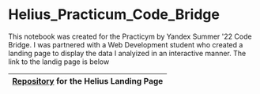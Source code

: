 # Helius_Practicum_Code_Bridge

This notebook was created for the Practicym by Yandex Summer '22 Code Bridge. I was partnered with a Web Development student who created a landing page to display the data I analyized in an interactive manner. The link to the landig page is below

| [Repository](https://github.com/xhundo/heilus-webapp) for the Helius Landing Page|
| :------------------------------------------------------|

